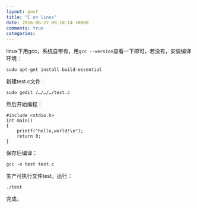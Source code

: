 ```yaml
---
layout: post
title: "C on linux"
date: 2016-06-27 09:18:14 +0800
comments: true
categories: 
---
```

linux下用gcc，系统自带有，用`gcc --version`查看一下即可，若没有，安装编译环境：  

    sudo apt-get install build-essential
新建test.c文件：  

    sudo gedit /…/…/…/test.c
然后开始编程：  

    #include <stdio.h>
    int main()
    {
	    printf("hello,world!\n");
	    return 0;
    }

保存后编译：  

    gcc -o test test.c
生产可执行文件test，运行：

    ./test
完成。
